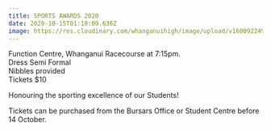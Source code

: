 ```yaml
---
title: SPORTS AWARDS 2020
date: 2020-10-15T01:19:09.636Z
image: https://res.cloudinary.com/whanganuihigh/image/upload/v1600922496/Events/Sports_Award_for_WHS_FB.jpg
---
```

Function Centre, Whanganui Racecourse at 7:15pm.  
Dress Semi Formal  
Nibbles provided  
Tickets $10

Honouring the sporting excellence of our Students!

Tickets can be purchased from the Bursars Office or Student Centre before 14 October. 